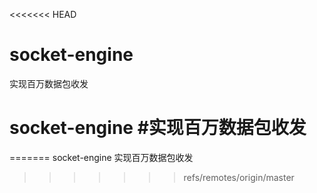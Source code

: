 <<<<<<< HEAD
# socket-engine
实现百万数据包收发
# socket-engine #实现百万数据包收发
=======
socket-engine
实现百万数据包收发
>>>>>>> refs/remotes/origin/master
